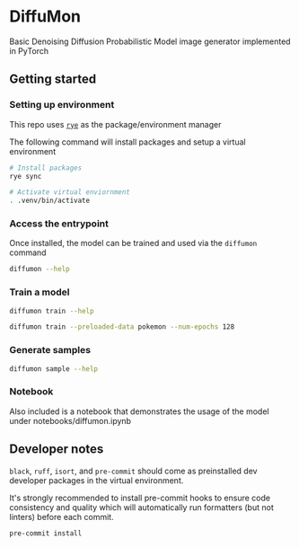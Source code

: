 # DiffuMon

Basic Denoising Diffusion Probabilistic Model image generator implemented in PyTorch


## Getting started

### Setting up environment

This repo uses [`rye`](https://rye.astral.sh/guide/installation/) as the package/environment manager

The following command will install packages and setup a virtual environment

```bash
# Install packages
rye sync

# Activate virtual enviornment
. .venv/bin/activate
```


### Access the entrypoint

Once installed, the model can be trained and used via the `diffumon` command

```bash
diffumon --help
```

### Train a model


```bash
diffumon train --help
```

```bash
diffumon train --preloaded-data pokemon --num-epochs 128
```


### Generate samples

```bash
diffumon sample --help
```

### Notebook

Also included is a notebook that demonstrates the usage of the model under notebooks/diffumon.ipynb

## Developer notes

`black`, `ruff`, `isort`, and `pre-commit` should come as preinstalled dev developer packages in the virtual environment.

It's strongly recommended to install pre-commit hooks to ensure code consistency and quality which will automatically run formatters (but not linters) before each commit.

```bash
pre-commit install
```